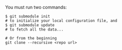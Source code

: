 You must run two commands:
```
$ git submodule init
# to initialize your local configuration file, and
$ git submodule update
# to fetch all the data...

# Or from the beginning
git clone --recursive <repo url>
```
